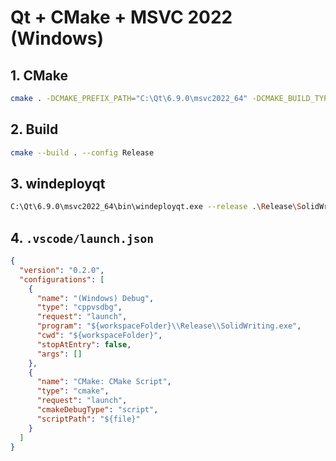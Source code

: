 # Qt + CMake + MSVC 2022 (Windows)

## 1. CMake

```bash
cmake . -DCMAKE_PREFIX_PATH="C:\Qt\6.9.0\msvc2022_64" -DCMAKE_BUILD_TYPE=Release
```

## 2. Build

```bash
cmake --build . --config Release
```

## 3. windeployqt

```bash
C:\Qt\6.9.0\msvc2022_64\bin\windeployqt.exe --release .\Release\SolidWriting.exe
```

## 4. `.vscode/launch.json`

```json
{
  "version": "0.2.0",
  "configurations": [
    {
      "name": "(Windows) Debug",
      "type": "cppvsdbg",
      "request": "launch",
      "program": "${workspaceFolder}\\Release\\SolidWriting.exe",
      "cwd": "${workspaceFolder}",
      "stopAtEntry": false,
      "args": []
    },
    {
      "name": "CMake: CMake Script",
      "type": "cmake",
      "request": "launch",
      "cmakeDebugType": "script",
      "scriptPath": "${file}"
    }
  ]
}
```
